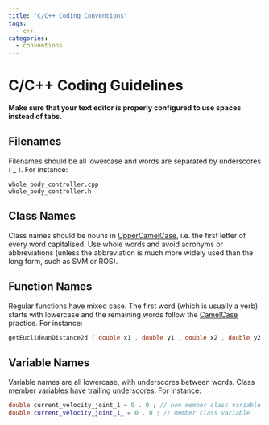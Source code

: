 ```yaml
---
title: "C/C++ Coding Conventions"
tags:
  - c++
categories:
  - conventions
---
```


# C/C++ Coding Guidelines
**Make sure that your text editor is properly configured to use spaces instead of tabs.**

## Filenames
Filenames should be all lowercase and words are separated by underscores ( _ ).
For instance:
```
whole_body_controller.cpp
whole_body_controller.h
```
## Class Names
Class names should be nouns in [UpperCamelCase](https://www.wikiwand.com/en/Camel_case), i.e. the first letter of every
word capitalised. Use whole words and avoid acronyms or abbreviations (unless
the abbreviation is much more widely used than the long form, such as SVM or
ROS).

## Function Names
Regular functions have mixed case. The first word (which is usually a verb)
starts with lowercase and the remaining words follow the [CamelCase](https://www.wikiwand.com/en/Camel_case) practice.
For instance:
```cpp
getEuclideanDistance2d ( double x1 , double y1 , double x2 , double y2 )
```

## Variable Names
Variable names are all lowercase, with underscores between words. Class member
variables have trailing underscores. For instance:
```cpp
double current_velocity_joint_1 = 0 . 0 ; // non member class variable
double current_velocity_joint_1_ = 0 . 0 ; // member class variable
```
